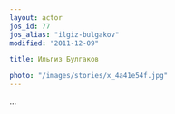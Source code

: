 ```yaml
---
layout: actor
jos_id: 77
jos_alias: "ilgiz-bulgakov"
modified: "2011-12-09"

title: Ильгиз Булгаков

photo: "/images/stories/x_4a41e54f.jpg"
---
```


…